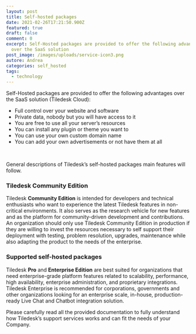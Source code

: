 ```yaml
---
layout: post
title: Self-hosted packages
date: 2021-02-26T17:21:50.900Z
featured: true
draft: false
comment: 0
excerpt: Self-Hosted packages are provided to offer the following advantages
  over the SaaS solution
post_image: /images/uploads/service-icon3.png
autore: Andrea
categories: self_hosted
tags:
  - technology
---
```

Self-Hosted packages are provided to offer the following advantages over the SaaS solution (Tiledesk Cloud):‌

* Full control over your website and software
* Private data, nobody but you will have access to it
* You are free to use all your server’s resources
* You can install any plugin or theme you want to
* You can use your own custom domain name
* You can add your own advertisements or not have them at all

‌

General descriptions of Tiledesk’s self-hosted packages main features will follow.

### **Tiledesk Community Edition**

Tiledesk **Community Edition** is intended for developers and technical enthusiasts who want to experience the latest Tiledesk features in non-critical environments. It also serves as the research vehicle for new features and as the platform for community-driven development and contributions. An organization should only use Tiledesk Community Edition in production if they are willing to invest the resources necessary to self support their deployment with testing, problem resolution, upgrades, maintenance while also adapting the product to the needs of the enterprise.

### **Supported self-hosted packages**

Tiledesk **Pro** and **Enterprise Edition** are best suited for organizations that need enterprise-grade platform features related to scalability, performance, high availability, enterprise administration, and proprietary integrations. Tiledesk Enterprise is recommended for corporations, governments and other organizations looking for an enterprise scale, in-house, production-ready Live Chat and Chatbot integration solution.‌

Please carefully read all the provided documentation to fully understand how Tiledesk’s support services works and can fit the needs of your Company.